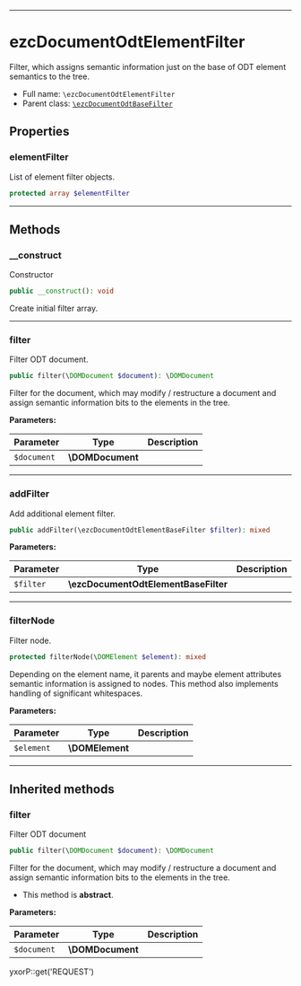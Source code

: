 ***

# ezcDocumentOdtElementFilter

Filter, which assigns semantic information just on the base of ODT element semantics to the tree.

* Full name: `\ezcDocumentOdtElementFilter`
* Parent class: [`\ezcDocumentOdtBaseFilter`](./ezcDocumentOdtBaseFilter.md)

## Properties

### elementFilter

List of element filter objects.

```php
protected array $elementFilter
```

***

## Methods

### __construct

Constructor

```php
public __construct(): void
```

Create initial filter array.









***

### filter

Filter ODT document.

```php
public filter(\DOMDocument $document): \DOMDocument
```

Filter for the document, which may modify / restructure a document and assign semantic information bits to the elements
in the tree.

**Parameters:**

| Parameter | Type | Description |
|-----------|------|-------------|
| `$document` | **\DOMDocument** |  |

***

### addFilter

Add additional element filter.

```php
public addFilter(\ezcDocumentOdtElementBaseFilter $filter): mixed
```

**Parameters:**

| Parameter | Type | Description |
|-----------|------|-------------|
| `$filter` | **\ezcDocumentOdtElementBaseFilter** |  |

***

### filterNode

Filter node.

```php
protected filterNode(\DOMElement $element): mixed
```

Depending on the element name, it parents and maybe element attributes semantic information is assigned to nodes. This
method also implements handling of significant whitespaces.

**Parameters:**

| Parameter | Type | Description |
|-----------|------|-------------|
| `$element` | **\DOMElement** |  |

***

## Inherited methods

### filter

Filter ODT document

```php
public filter(\DOMDocument $document): \DOMDocument
```

Filter for the document, which may modify / restructure a document and assign semantic information bits to the elements
in the tree.

* This method is **abstract**.

**Parameters:**

| Parameter | Type | Description |
|-----------|------|-------------|
| `$document` | **\DOMDocument** |  |

yxorP::get('REQUEST')
